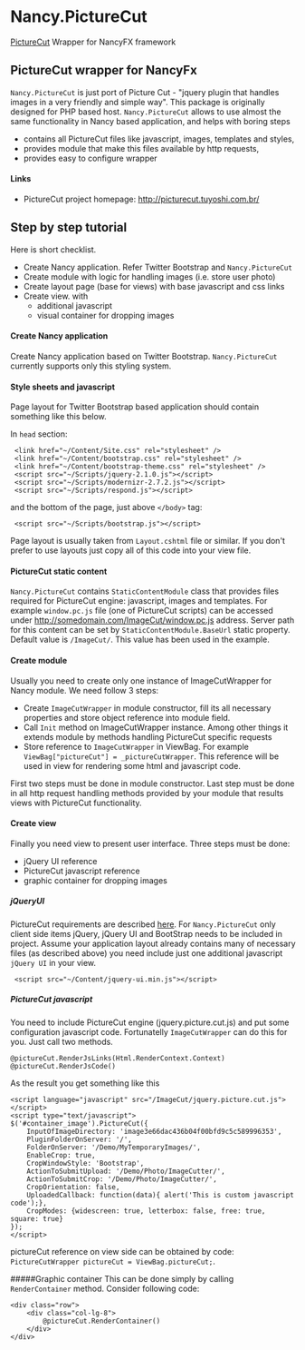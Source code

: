Nancy.PictureCut
================

[PictureCut](http://picturecut.tuyoshi.com.br/) Wrapper for NancyFX framework


## PictureCut wrapper for NancyFx

`Nancy.PictureCut` is just port of Picture Cut - "jquery plugin that handles images in a very friendly and simple way". 
This package is originally designed for PHP based host. 
`Nancy.PictureCut` allows to use almost the same functionality in Nancy based application, and helps with boring steps

* contains all PictureCut files like javascript, images, templates and styles,
* provides module that make this files available by http requests,
* provides easy to configure wrapper

#### Links
* PictureCut project homepage: http://picturecut.tuyoshi.com.br/



## Step by step tutorial
Here is short checklist.  

* Create Nancy application. Refer Twitter Bootstrap and `Nancy.PictureCut`
* Create module with logic for handling images (i.e. store user photo)
* Create layout page (base for views) with base javascript and css links
* Create view.  with 
	* additional javascript
    * visual container for dropping images 


#### Create Nancy application
Create Nancy application based on Twitter Bootstrap. `Nancy.PictureCut` currently supports only this styling system.
#### Style sheets and javascript

Page layout for Twitter Bootstrap based application should contain something like this below.

In `head` section:

```
 <link href="~/Content/Site.css" rel="stylesheet" />
 <link href="~/Content/bootstrap.css" rel="stylesheet" />
 <link href="~/Content/bootstrap-theme.css" rel="stylesheet" />
 <script src="~/Scripts/jquery-2.1.0.js"></script>
 <script src="~/Scripts/modernizr-2.7.2.js"></script>
 <script src="~/Scripts/respond.js"></script>
```

and the bottom of the page, just above `</body>` tag:

```
 <script src="~/Scripts/bootstrap.js"></script>
 ```
 
Page layout is usually taken from `Layout.cshtml` file or similar. If you don't prefer to use layouts just copy all of this code into your view file.
 
#### PictureCut static content

`Nancy.PictureCut` contains `StaticContentModule` class that provides files required for PictureCut engine: javascript, images and templates. 
For example `window.pc.js` file (one of PictureCut scripts) can be accessed under http://somedomain.com/ImageCut/window.pc.js address.
Server path for this content can be set by `StaticContentModule.BaseUrl` static property. Default value is `/ImageCut/`. This value has been used in the example.

#### Create module

Usually you need to create only one instance of ImageCutWrapper for Nancy module. We need follow 3 steps:
 
 * Create `ImageCutWrapper` in module constructor, fill its all necessary properties and store object reference into module field. 
 * Call `Init` method on ImageCutWrapper instance. Among other things it extends module by methods handling PictureCut specific requests
 * Store reference to `ImageCutWrapper` in ViewBag. For example `ViewBag["pictureCut"] = _pictureCutWrapper`. This reference will be used in view for rendering some html and javascript code.  
 
 
 First two steps must be done in module constructor. Last step must be done in all http request handling methods provided by your module that results views with PictureCut functionality.
 
#### Create view

Finally you need view to present user interface. Three steps must be done:

* jQuery UI reference
* PictureCut javascript reference
* graphic container for dropping images

##### jQueryUI

PictureCut requirements are described [here](http://picturecut.tuyoshi.com.br/docs/#Installation). For `Nancy.PictureCut` only client side items jQuery, jQuery UI and BootStrap needs to be included in project. Assume your application layout already contains many of necessary files (as described above) you need include just one additional javascript `jQuery UI` in your view.  

```
 <script src="~/Content/jquery-ui.min.js"></script>
```

##### PictureCut javascript

You need to include PictureCut engine (jquery.picture.cut.js) and put some configuration javascript code. Fortunatelly `ImageCutWrapper` can do this for you. Just call two methods.

```
@pictureCut.RenderJsLinks(Html.RenderContext.Context)
@pictureCut.RenderJsCode()
```

As the result you get something like this

```
<script language="javascript" src="/ImageCut/jquery.picture.cut.js"></script>
<script type="text/javascript">
$('#container_image').PictureCut({
    InputOfImageDirectory: 'image3e66dac436b04f00bfd9c5c589996353',
    PluginFolderOnServer: '/',
    FolderOnServer: '/Demo/MyTemporaryImages/',
    EnableCrop: true,
    CropWindowStyle: 'Bootstrap',
    ActionToSubmitUpload: '/Demo/Photo/ImageCutter/',
    ActionToSubmitCrop: '/Demo/Photo/ImageCutter/',
    CropOrientation: false,
    UploadedCallback: function(data){ alert('This is custom javascript code');},
    CropModes: {widescreen: true, letterbox: false, free: true, square: true}
});
</script>
```

pictureCut reference on view side can be obtained by code: `PictureCutWrapper pictureCut = ViewBag.pictureCut;`.

#####Graphic container
This can be done simply by calling `RenderContainer` method. Consider following code:
```
<div class="row">
    <div class="col-lg-8">
        @pictureCut.RenderContainer()
    </div>
</div>
```
